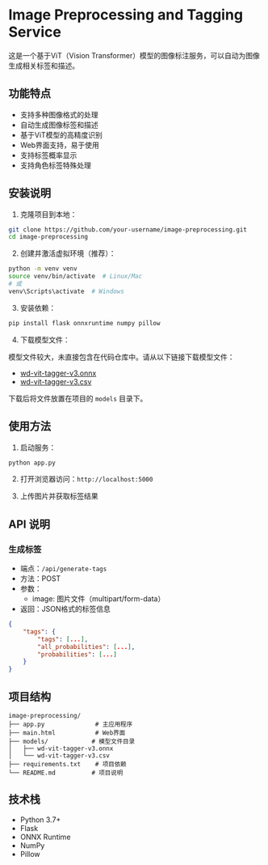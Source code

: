 # Image Preprocessing and Tagging Service

这是一个基于ViT（Vision Transformer）模型的图像标注服务，可以自动为图像生成相关标签和描述。

## 功能特点

- 支持多种图像格式的处理
- 自动生成图像标签和描述
- 基于ViT模型的高精度识别
- Web界面支持，易于使用
- 支持标签概率显示
- 支持角色标签特殊处理

## 安装说明

1. 克隆项目到本地：
```bash
git clone https://github.com/your-username/image-preprocessing.git
cd image-preprocessing
```

2. 创建并激活虚拟环境（推荐）：
```bash
python -m venv venv
source venv/bin/activate  # Linux/Mac
# 或
venv\Scripts\activate  # Windows
```

3. 安装依赖：
```bash
pip install flask onnxruntime numpy pillow
```

4. 下载模型文件：

模型文件较大，未直接包含在代码仓库中。请从以下链接下载模型文件：
- [wd-vit-tagger-v3.onnx](https://huggingface.co/SmilingWolf/wd-vit-tagger-v3/blob/main/model.onnx)
- [wd-vit-tagger-v3.csv](https://huggingface.co/your-username/image-preprocessing/resolve/main/wd-vit-tagger-v3.csv)

下载后将文件放置在项目的 `models` 目录下。

## 使用方法

1. 启动服务：
```bash
python app.py
```

2. 打开浏览器访问：`http://localhost:5000`

3. 上传图片并获取标签结果

## API 说明

### 生成标签

- 端点：`/api/generate-tags`
- 方法：POST
- 参数：
  - image: 图片文件（multipart/form-data）
- 返回：JSON格式的标签信息

```json
{
    "tags": {
        "tags": [...],
        "all_probabilities": [...],
        "probabilities": [...]
    }
}
```

## 项目结构

```
image-preprocessing/
├── app.py              # 主应用程序
├── main.html           # Web界面
├── models/            # 模型文件目录
│   ├── wd-vit-tagger-v3.onnx
│   └── wd-vit-tagger-v3.csv
├── requirements.txt    # 项目依赖
└── README.md          # 项目说明
```

## 技术栈

- Python 3.7+
- Flask
- ONNX Runtime
- NumPy
- Pillow
